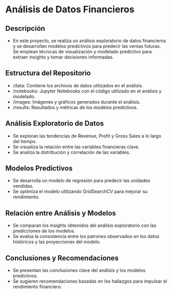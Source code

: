 # Análisis de Datos Financieros

## Descripción
- En este proyecto, se realiza un análisis exploratorio de datos financieros y se desarrollan modelos predictivos para predecir las ventas futuras. Se emplean técnicas de visualización y modelado predictivo para extraer insights y tomar decisiones informadas.

## Estructura del Repositorio
- /data: Contiene los archivos de datos utilizados en el análisis.
- /notebooks: Jupyter Notebooks con el código utilizado en el análisis y modelado.
- /images: Imágenes y gráficos generados durante el análisis.
- /results: Resultados y métricas de los modelos predictivos.

## Análisis Exploratorio de Datos
- Se exploran las tendencias de Revenue, Profit y Gross Sales a lo largo del tiempo.
- Se visualiza la relación entre las variables financieras clave.
- Se analiza la distribución y correlación de las variables.

## Modelos Predictivos
- Se desarrolla un modelo de regresión para predecir las unidades vendidas.
- Se optimiza el modelo utilizando GridSearchCV para mejorar su rendimiento.

## Relación entre Análisis y Modelos
- Se comparan los insights obtenidos del análisis exploratorio con las predicciones de los modelos.
- Se evalúa la consistencia entre los patrones observados en los datos históricos y las proyecciones del modelo.

## Conclusiones y Recomendaciones
- Se presentan las conclusiones clave del análisis y los modelos predictivos.
- Se sugieren recomendaciones basadas en los hallazgos para impulsar el rendimiento financiero.